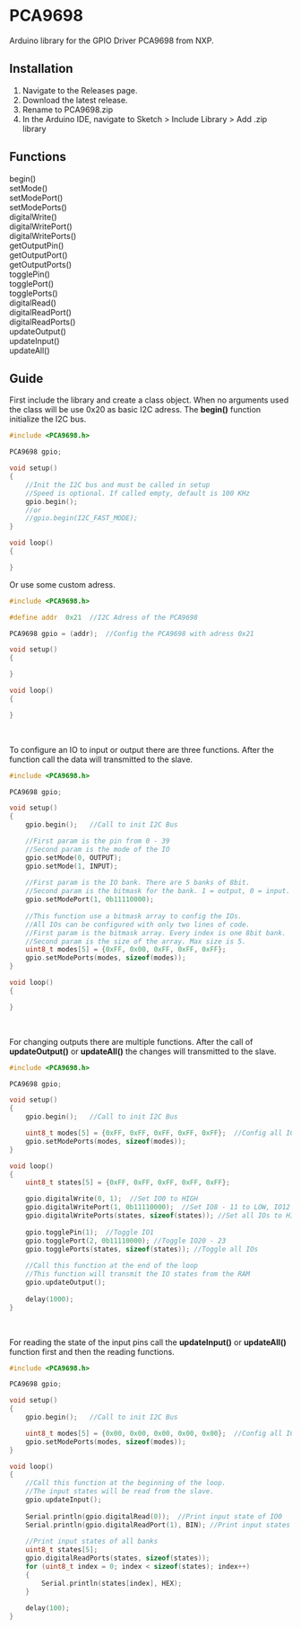 # PCA9698
Arduino library for the GPIO Driver PCA9698 from NXP.

## Installation 
1. Navigate to the Releases page.
2. Download the latest release.
3. Rename to PCA9698.zip
4. In the Arduino IDE, navigate to Sketch > Include Library > Add .zip library

## Functions
begin()\
setMode()\
setModePort()\
setModePorts()\
digitalWrite()\
digitalWritePort()\
digitalWritePorts()\
getOutputPin()\
getOutputPort()\
getOutputPorts()\
togglePin()\
togglePort()\
togglePorts()\
digitalRead()\
digitalReadPort()\
digitalReadPorts()\
updateOutput()\
updateInput()\
updateAll()

## Guide
First include the library and create a class object. When no arguments used the class will be use 0x20 as basic I2C adress. The **begin()** function initialize the I2C bus.
```c++
#include <PCA9698.h>

PCA9698 gpio;

void setup()
{
    //Init the I2C bus and must be called in setup
    //Speed is optional. If called empty, default is 100 KHz
    gpio.begin();
    //or
    //gpio.begin(I2C_FAST_MODE);
}

void loop()
{

}
```
Or use some custom adress.
```c++
#include <PCA9698.h>

#define addr  0x21  //I2C Adress of the PCA9698

PCA9698 gpio = (addr);  //Config the PCA9698 with adress 0x21

void setup()
{

}

void loop()
{

}
```
<br/>

To configure an IO to input or output there are three functions. After the function call the data will transmitted to the slave.
```c++
#include <PCA9698.h>

PCA9698 gpio;

void setup()
{
    gpio.begin();   //Call to init I2C Bus

    //First param is the pin from 0 - 39
    //Second param is the mode of the IO
    gpio.setMode(0, OUTPUT);  
    gpio.setMode(1, INPUT);
    
    //First param is the IO bank. There are 5 banks of 8bit.
    //Second param is the bitmask for the bank. 1 = output, 0 = input.
    gpio.setModePort(1, 0b11110000);
    
    //This function use a bitmask array to config the IOs. 
    //All IOs can be configured with only two lines of code.
    //First param is the bitmask array. Every index is one 8bit bank.
    //Second param is the size of the array. Max size is 5.
    uint8_t modes[5] = {0xFF, 0x00, 0xFF, 0xFF, 0xFF};
    gpio.setModePorts(modes, sizeof(modes));
}

void loop()
{

}
```
<br/>

For changing outputs there are multiple functions. After the call of **updateOutput()** or **updateAll()** the changes will transmitted to the slave.
```c++
#include <PCA9698.h>

PCA9698 gpio;

void setup()
{
    gpio.begin();   //Call to init I2C Bus

    uint8_t modes[5] = {0xFF, 0xFF, 0xFF, 0xFF, 0xFF};  //Config all IOs as output
    gpio.setModePorts(modes, sizeof(modes));
}

void loop()
{
    uint8_t states[5] = {0xFF, 0xFF, 0xFF, 0xFF, 0xFF};

    gpio.digitalWrite(0, 1);  //Set IO0 to HIGH
    gpio.digitalWritePort(1, 0b11110000);  //Set IO8 - 11 to LOW, IO12 - 15 to HIGH
    gpio.digitalWritePorts(states, sizeof(states)); //Set all IOs to HIGH
    
    gpio.togglePin(1);  //Toggle IO1
    gpio.togglePort(2, 0b11110000); //Toggle IO20 - 23
    gpio.togglePorts(states, sizeof(states)); //Toggle all IOs
    
    //Call this function at the end of the loop
    //This function will transmit the IO states from the RAM
    gpio.updateOutput();  
    
    delay(1000);
}
```
<br/>

For reading the state of the input pins call the **updateInput()** or **updateAll()** function first and then the reading functions. 
```c++
#include <PCA9698.h>

PCA9698 gpio;

void setup()
{
    gpio.begin();   //Call to init I2C Bus

    uint8_t modes[5] = {0x00, 0x00, 0x00, 0x00, 0x00};  //Config all IOs as input
    gpio.setModePorts(modes, sizeof(modes));
}

void loop()
{
    //Call this function at the beginning of the loop. 
    //The input states will be read from the slave.
    gpio.updateInput();
    
    Serial.println(gpio.digitalRead(0));  //Print input state of IO0
    Serial.println(gpio.digitalReadPort(1), BIN); //Print input states of bank1
    
    //Print input states of all banks
    uint8_t states[5];
    gpio.digitalReadPorts(states, sizeof(states));
    for (uint8_t index = 0; index < sizeof(states); index++)
    {
        Serial.println(states[index], HEX);
    }
    
    delay(100);
}
```
